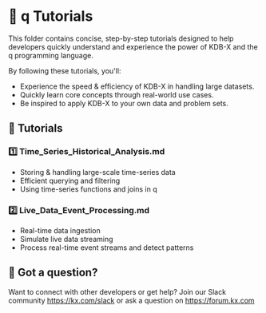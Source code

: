 # 🚀 q Tutorials

This folder contains concise, step-by-step tutorials designed to help  developers quickly understand and experience the power of KDB-X and the q programming language.

By following these tutorials, you'll:
- Experience the speed & efficiency of KDB-X in handling large datasets.
- Quickly learn core concepts through real-world use cases.
- Be inspired to apply KDB-X to your own data and problem sets.

## 📖 Tutorials
### 1️⃣ Time_Series_Historical_Analysis.md
- Storing & handling large-scale time-series data
- Efficient querying and filtering
- Using time-series functions and joins in q

### 2️⃣ Live_Data_Event_Processing.md
- Real-time data ingestion 
- Simulate live data streaming
- Process real-time event streams and detect patterns

## 🤝 Got a question?
Want to connect with other developers or get help? Join our Slack community https://kx.com/slack or ask a question on https://forum.kx.com
